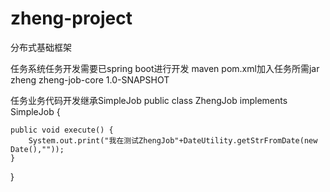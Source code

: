 # zheng-project
分布式基础框架


任务系统任务开发需要已spring boot进行开发
maven pom.xml加入任务所需jar
<dependency>
    <groupId>zheng</groupId>
    <artifactId>zheng-job-core</artifactId>
    <version>1.0-SNAPSHOT</version>
</dependency>

任务业务代码开发继承SimpleJob
public class ZhengJob implements SimpleJob {
    
    public void execute() {
        System.out.print("我在测试ZhengJob"+DateUtility.getStrFromDate(new Date(),""));
    }
}

